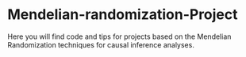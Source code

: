 # Mendelian-randomization-Project
Here you will find code and tips for projects based on the Mendelian Randomization techniques for causal inference analyses.

